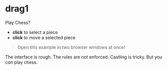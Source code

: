 # drag1

Play Chess?

- **click** to select a piece
- **click** to move a selected piece

> Open this example in two browser windows at once!

The interface is rough. The rules are not enforced. Castling is tricky. But you _can_ play chess.
